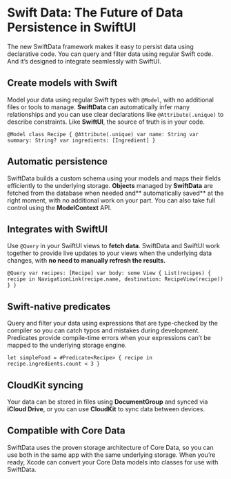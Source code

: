 # Swift Data: The Future of Data Persistence in SwiftUI
The new SwiftData framework makes it easy to persist data using declarative code. You can query and filter data using regular Swift code. And it’s designed to integrate seamlessly with SwiftUI.

## Create models with Swift
Model your data using regular Swift types with `@Model`, with no additional files or tools to manage. **SwiftData** can automatically infer many relationships and you can use clear declarations like `@Attribute(.unique)` to describe constraints. Like **SwiftUI**, the source of truth is in your code.


`
@Model
class Recipe {
    @Attribute(.unique) var name: String
    var summary: String?
    var ingredients: [Ingredient]
}
`

## Automatic persistence
SwiftData builds a custom schema using your models and maps their fields efficiently to the underlying storage. **Objects** managed by **SwiftData** are fetched from the database when needed and** automatically saved** at the right moment, with no additional work on your part. You can also take full control using the **ModelContext** API.



## Integrates with SwiftUI
Use `@Query` in your SwiftUI views to **fetch data**. SwiftData and SwiftUI work together to provide live updates to your views when the underlying data changes, with **no need to manually refresh the results.**


`
@Query var recipes: [Recipe]
var body: some View {
    List(recipes) { recipe in
        NavigationLink(recipe.name, destination: RecipeView(recipe))
    }
}
`


## Swift-native predicates
Query and filter your data using expressions that are type-checked by the compiler so you can catch typos and mistakes during development. Predicates provide compile-time errors when your expressions can’t be mapped to the underlying storage engine.


`
let simpleFood = #Predicate<Recipe> { recipe in
    recipe.ingredients.count < 3
}
`

## CloudKit syncing
Your data can be stored in files using **DocumentGroup** and synced via **iCloud Drive**, or you can use **CloudKit** to sync data between devices.



## Compatible with Core Data
SwiftData uses the proven storage architecture of Core Data, so you can use both in the same app with the same underlying storage. When you’re ready, Xcode can convert your Core Data models into classes for use with SwiftData.

